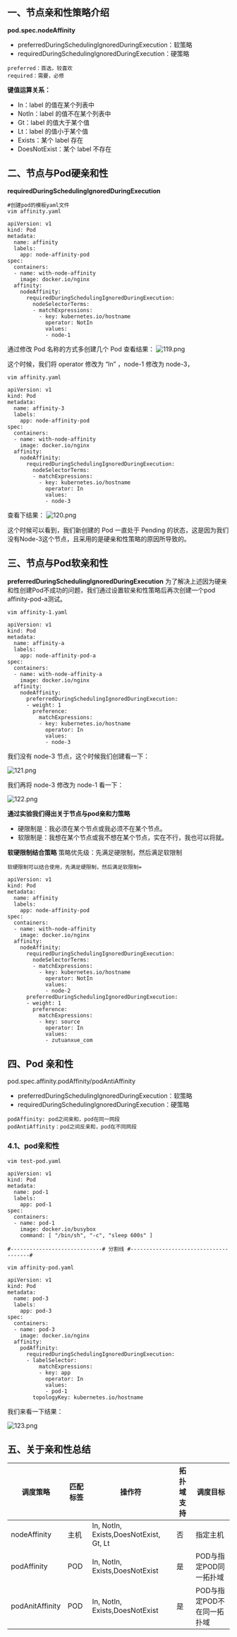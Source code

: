 ## 一、节点亲和性策略介绍

**pod.spec.nodeAffinity**

- preferredDuringSchedulingIgnoredDuringExecution：软策略
- requiredDuringSchedulingIgnoredDuringExecution：硬策略

```
preferred：首选，较喜欢
required：需要，必修
```

**键值运算关系：**

- In：label 的值在某个列表中
- NotIn：label 的值不在某个列表中
- Gt：label 的值大于某个值
- Lt：label 的值小于某个值
- Exists：某个 label 存在
- DoesNotExist：某个 label 不存在

## 二、节点与Pod硬亲和性

**requiredDuringSchedulingIgnoredDuringExecution**

```
#创建pod的模板yaml文件
vim affinity.yaml

apiVersion: v1
kind: Pod
metadata:
  name: affinity
  labels:
    app: node-affinity-pod
spec:
  containers:
  - name: with-node-affinity
    image: docker.io/nginx
  affinity:
    nodeAffinity:
      requiredDuringSchedulingIgnoredDuringExecution:
        nodeSelectorTerms:
        - matchExpressions:
          - key: kubernetes.io/hostname
            operator: NotIn
            values:
            - node-1
```

通过修改 Pod 名称的方式多创建几个 Pod 查看结果：
![119.png](https://www.zutuanxue.com:8000/static/media/images/2020/10/10/1602265359628.png)

这个时候，我们将 operator 修改为 “In” ，node-1 修改为 node-3，

```
vim affinity.yaml

apiVersion: v1
kind: Pod
metadata:
  name: affinity-3
  labels:
    app: node-affinity-pod
spec:
  containers:
  - name: with-node-affinity
    image: docker.io/nginx
  affinity:
    nodeAffinity:
      requiredDuringSchedulingIgnoredDuringExecution:
        nodeSelectorTerms:
        - matchExpressions:
          - key: kubernetes.io/hostname
            operator: In
            values:
            - node-3
```

查看下结果：
![120.png](https://www.zutuanxue.com:8000/static/media/images/2020/10/10/1602265434289.png)

这个时候可以看到，我们新创建的 Pod 一直处于 Pending 的状态，这是因为我们没有Node-3这个节点，且采用的是硬亲和性策略的原因所导致的。

## 三、节点与Pod软亲和性

**preferredDuringSchedulingIgnoredDuringExecution**
为了解决上述因为硬亲和性创建Pod不成功的问题，我们通过设置软亲和性策略后再次创建一个pod affinity-pod-a测试。

```
vim affinity-1.yaml

apiVersion: v1
kind: Pod
metadata:
  name: affinity-a
  labels:
    app: node-affinity-pod-a
spec:
  containers:
  - name: with-node-affinity-a
    image: docker.io/nginx
  affinity:
    nodeAffinity:
      preferredDuringSchedulingIgnoredDuringExecution:
      - weight: 1
        preference:
          matchExpressions:
          - key: kubernetes.io/hostname
            operator: In
            values:
            - node-3
```

我们没有 node-3 节点，这个时候我们创建看一下：

![121.png](https://www.zutuanxue.com:8000/static/media/images/2020/10/10/1602265504683.png)

我们再将 node-3 修改为 node-1 看一下：

![122.png](https://www.zutuanxue.com:8000/static/media/images/2020/10/10/1602265522269.png)

**通过实验我们得出关于节点与pod亲和力策略**

- 硬限制是：我必须在某个节点或我必须不在某个节点。
- 软限制是：我想在某个节点或我不想在某个节点，实在不行，我也可以将就。

**软硬限制结合策略**
策略优先级：先满足硬限制，然后满足软限制

```
软硬限制可以结合使用，先满足硬限制，然后满足软限制=

apiVersion: v1
kind: Pod
metadata:
  name: affinity
  labels:
    app: node-affinity-pod
spec:
  containers:
  - name: with-node-affinity
    image: docker.io/nginx
  affinity:
    nodeAffinity:
      requiredDuringSchedulingIgnoredDuringExecution:
        nodeSelectorTerms:
        - matchExpressions:
          - key: kubernetes.io/hostname
            operator: NotIn
            values:
            - node-2
      preferredDuringSchedulingIgnoredDuringExecution:
      - weight: 1
        preference:
          matchExpressions:
          - key: source
            operator: In
            values:
            - zutuanxue_com
```

## 四、Pod 亲和性

pod.spec.affinity.podAffinity/podAntiAffinity

- preferredDuringSchedulingIgnoredDuringExecution：软策略
- requiredDuringSchedulingIgnoredDuringExecution：硬策略

```
podAffinity: pod之间亲和，pod在同一网段
podAntiAffinity：pod之间反亲和，pod在不同网段
```

### 4.1、pod亲和性

```
vim test-pod.yaml

apiVersion: v1
kind: Pod
metadata:
  name: pod-1
  labels:
    app: pod-1
spec:
  containers:
  - name: pod-1
    image: docker.io/busybox
    command: [ "/bin/sh", "-c", "sleep 600s" ]
    
#-----------------------------# 分割线 #--------------------------------------#

vim affinity-pod.yaml

apiVersion: v1
kind: Pod
metadata:
  name: pod-3
  labels:
    app: pod-3
spec:
  containers:
  - name: pod-3
    image: docker.io/nginx
  affinity:
    podAffinity:
      requiredDuringSchedulingIgnoredDuringExecution:
      - labelSelector:
          matchExpressions:
          - key: app
            operator: In
            values:
            - pod-1
        topologyKey: kubernetes.io/hostname
```

我们来看一下结果：

![123.png](https://www.zutuanxue.com:8000/static/media/images/2020/10/10/1602265725369.png)

## 五、关于亲和性总结

| 调度策略        | 匹配标签 | 操作符                                 | 拓扑域支持 | 调度目标                   |
| --------------- | -------- | -------------------------------------- | ---------- | -------------------------- |
| nodeAffinity    | 主机     | In, NotIn, Exists,DoesNotExist, Gt, Lt | 否         | 指定主机                   |
| podAffinity     | POD      | In, NotIn, Exists,DoesNotExist         | 是         | POD与指定POD同一拓扑域     |
| podAnitAffinity | POD      | In, NotIn, Exists,DoesNotExist         | 是         | POD与指定POD不在同一拓扑域 |